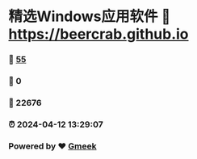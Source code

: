 # 精选Windows应用软件 :link: https://beercrab.github.io 
### :page_facing_up: [55](https://beercrab.github.io/tag.html) 
### :speech_balloon: 0 
### :hibiscus: 22676 
### :alarm_clock: 2024-04-12 13:29:07 
### Powered by :heart: [Gmeek](https://github.com/Meekdai/Gmeek)

